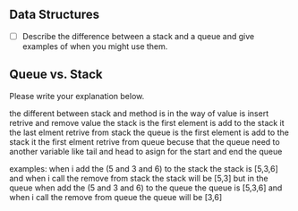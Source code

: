 ## Data Structures
* [ ] Describe the difference between a stack and a queue and give examples of when you might use them.

## Queue vs. Stack
Please write your explanation below.

the different between stack and method is in the way of value is insert  retrive and remove value
the stack is the first element is add to the stack it the last elment retrive from stack 
the queue is the first element is add to the stack it the first elment retrive from queue becuse that the queue need to another variable like tail and head to asign for the start and end the queue

examples:
when i add the (5 and 3 and 6) to the stack the stack is [5,3,6] and when i call the remove from stack the stack will be [5,3] 
but in the queue when add the (5 and 3 and 6) to the queue the queue is [5,3,6] and when i call the remove from queue the queue will be [3,6]